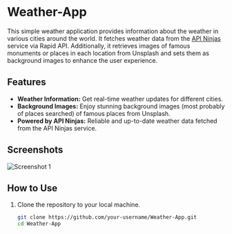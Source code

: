 # Weather-App

This simple weather application provides information about the weather in various cities around the world. It fetches weather data from the [API Ninjas](https://rapidapi.com/apininja/api/api-ninjas) service via Rapid API. Additionally, it retrieves images of famous monuments or places in each location from Unsplash and sets them as background images to enhance the user experience.

## Features

- **Weather Information:** Get real-time weather updates for different cities.
- **Background Images:** Enjoy stunning background images (most probably of places searched) of famous places from Unsplash.
- **Powered by API Ninjas:** Reliable and up-to-date weather data fetched from the API Ninjas service.

## Screenshots

![Screenshot 1](screenshots/screenshot1.png)
<!-- Insert additional screenshots if needed -->

## How to Use

1. Clone the repository to your local machine.

   ```bash
   git clone https://github.com/your-username/Weather-App.git
   cd Weather-App
